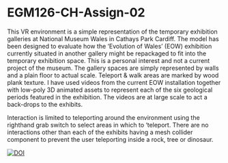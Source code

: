# EGM126-CH-Assign-02

This VR environment is a simple representation of the temporary exhibition galleries at National Museum Wales in Cathays Park Cardiff. The model has been designed to evaluate how the ‘Evolution of Wales’ (EOW) exhibition currently situated in another gallery might be repackaged to fit into the temporary exhibition space. This is a personal interest and not a current project of the museum.
The gallery spaces are simply represented by walls and a plain floor to actual scale. Teleport & walk areas are marked by wood plank texture. I have used videos from the current EOW installation together with low-poly 3D animated assets to represent each of the six geological periods featured in the exhibition. The videos are at large scale to act a back-drops to the exhibits.

Interaction is limited to teleporting around the environment using the righthand grab switch to select areas in which to ‘teleport. There are no interactions other than each of the exhibits having a mesh collider component to prevent the user teleporting inside a rock, tree or dinosaur.


[![DOI](https://zenodo.org/badge/DOI/10.5281/zenodo.5706320.svg)](https://doi.org/10.5281/zenodo.5706320)
